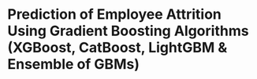 # Prediction of Employee Attrition Using Gradient Boosting Algorithms (XGBoost, CatBoost, LightGBM & Ensemble of GBMs)
